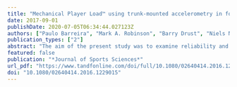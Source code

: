 ```yaml
---
title: "Mechanical Player Load™ using trunk-mounted accelerometry in football: Is it a reliable, task- and player-specific observation?"
date: 2017-09-01
publishDate: 2020-07-05T06:34:44.027123Z
authors: ["Paulo Barreira", "Mark A. Robinson", "Barry Drust", "Niels Nedergaard", "Raja Mohammed Firhad Raja Azidin", "Jos Vanrenterghem"]
publication_types: ["2"]
abstract: "The aim of the present study was to examine reliability and construct convergent validity of Player Load™ (PL) from trunk-mounted accelerometry, expressed as a cumulative measure and an intensity measure (PL · min–1). Fifteen male participants twice performed an overground football match simulation that included four different multidirectional football actions (jog, side cut, stride and sprint) whilst wearing a trunk-mounted accelerometer inbuilt in a global positioning system unit. Results showed a moderate-to-high reliability as indicated by the intra-class correlation coefficient (0.806–0.949) and limits of agreement. Convergent validity analysis showed considerable between-participant variation (coefficient of variation range 14.5–24.5%), which was not explained from participant demographics despite a negative association with body height for the stride task. Between-task variations generally showed a moderate correlation between ranking of participants for PL (0.593–0.764) and PL · min–1 (0.282–0.736). It was concluded that monitoring PL® in football multidirectional actions presents moderate-to-high reliability, that between-participant variability most likely relies on the individual’s locomotive skills and not their anthropometrics, and that the intensity of a task expressed by PL · min–1 is largely related to the running velocity of the task."
featured: false
publication: "*Journal of Sports Sciences*"
url_pdf: "https://www.tandfonline.com/doi/full/10.1080/02640414.2016.1229015"
doi: "10.1080/02640414.2016.1229015"
---
```

